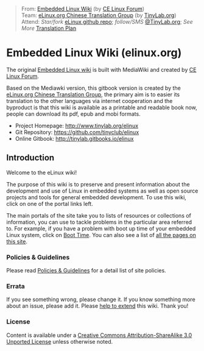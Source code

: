 > From: [Embedded Linux Wiki](http://elinux.org) (by [CE Linux Forum](http://www.celinuxforum.org))<br>
> Team: [eLinux.org Chinese Translation Group](http://www.tinylab.org/elinux) (by [TinyLab.org](http://tinylab.org))<br>
> Attend: *Star/fork* [eLinux github repo](https://github.com/tinyclub/elinux); *follow/SMS* [@TinyLab.org](http://weibo.com/tinylaborg); *See More* [Translation Plan](http://www.tinylab.org/elinux) <br>


# Embedded Linux Wiki (elinux.org)

The original [Embedded Linux wiki](http://elinux.org) is built with MediaWiki and created by [CE Linux Forum](http://www.celinuxforum.org/).

Based on the Mediawki version, this gitbook version is created by the [eLinux.org Chinese Translation Group](http://www.tinylab.org/elinux), the primary aim is to easier its translation to the other languages via internet cooperation and the byproduct is that this wiki is available as a printable and readable book now, people can download its pdf, epub and mobi formats.

- Project Homepage: <http://www.tinylab.org/elinux>
- Git Repository: <https://github.com/tinyclub/elinux>
- Online Gitbook: <http://tinylab.gitbooks.io/elinux>

## Introduction

Welcome to the eLinux wiki!

The purpose of this wiki is to preserve and present information about the development and use of Linux in embedded systems as well as open source projects and tools for general embedded development. To use this wiki, click on one of the portal links left.

The main portals of the site take you to lists of resources or collections of information, you can use to tackle problems in the particular area referred to. For example, if you have a problem with boot up time of your embedded Linux system, click on [Boot Time](dev_portals/Boot_Time/Boot_Time.md). You can also see a list of [all the pages on this site](http://elinux.org/Special:AllPages).

### Policies & Guidelines

Please read [Policies & Guidelines](http://elinux.org/ELinuxWiki:Policies_%26_Guidelines) for a detail list of site policies.

### Errata

If you see something wrong, please change it. If you know something more about an issue, please add it. Please [help to extend](http://elinux.org/Volunteer_editor_tasks) this wiki. Thank you!

### License

Content is available under a [Creative Commons Attribution-ShareAlike 3.0 Unported License](http://creativecommons.org/licenses/by-sa/3.0/) unless otherwise noted.
